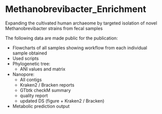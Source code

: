 # Methanobrevibacter_Enrichment
Expanding the cultivated human archaeome by targeted isolation of novel Methanobrevibacter strains from fecal samples 

The following data are made public for the publication:

* Flowcharts of all samples showing workflow from each individual sample obtained
* Used scripts
* Phylogenetic tree:
  - ANI values and matrix
* Nanopore:
  - All contigs
  - Kraken2 / Bracken reports
  - GTbtk checkM summary 
  - quality report
  - updated DS (figure + Kraken2 / Bracken)
* Metabolic prediction output
